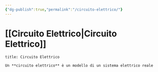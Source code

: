 ```yaml
---
{"dg-publish":true,"permalink":"/circuito-elettrico/"}
---
```


# [[Circuito Elettrico\|Circuito Elettrico]]

```ad-Definizione
title: Circuito Elettrico

Un **circuito elettrico** è un modello di un sistema elettrico reale

```

